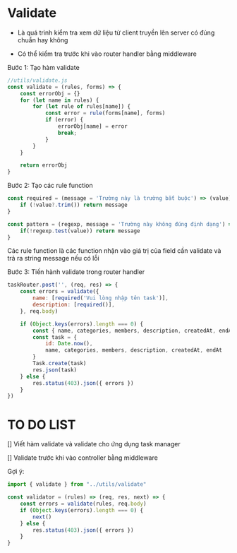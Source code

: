# Validate

- Là quá trình kiểm tra xem dữ liệu từ client truyền lên server có đúng chuẩn hay không

- Có thể kiểm tra trước khi vào router handler bằng middleware


Bước 1: Tạo hàm validate

```js
//utils/validate.js
const validate = (rules, forms) => {
    const errorObj = {}
    for (let name in rules) {
        for (let rule of rules[name]) {
            const error = rule(forms[name], forms)
            if (error) {
                errorObj[name] = error
                break;
            }
        }
    }

    return errorObj
}
```

Bước 2: Tạo các rule function

```js
const required = (message = 'Trường này là trường bắt buộc') => (value) => {
    if (!value?.trim()) return message
}

const pattern = (regexp, message = 'Trường này không đúng định dạng') => (value) => {
    if(!regexp.test(value)) return message
}
```

Các rule function là các function nhận vào giá trị của field cần validate và trả ra string message nếu có lỗi

Bước 3: Tiến hành validate trong router handler

```js
taskRouter.post('', (req, res) => {
    const errors = validate({
        name: [required('Vui lòng nhập tên task')],
        description: [required()],
    }, req.body)

    if (Object.keys(errors).length === 0) {
        const { name, categories, members, description, createdAt, endAt } = req.body
        const task = {
            id: Date.now(),
            name, categories, members, description, createdAt, endAt
        }
        Task.create(task)
        res.json(task)
    } else {
        res.status(403).json({ errors })
    }
})
```
# TO DO LIST

[] Viết hàm validate và validate cho ứng dụng task manager

[] Validate trước khi vào controller bằng middleware


Gợi ý:

```js
import { validate } from "../utils/validate"

const validator = (rules) => (req, res, next) => {
    const errors = validate(rules, req.body)
    if (Object.keys(errors).length === 0) {
        next()
    } else {
        res.status(403).json({ errors })
    }
}
```

